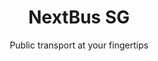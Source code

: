 ---
title: NextBus SG
subtitle: Public transport at your fingertips

action:
  main:
    text: Download
    url: /
  secondary:
    text: Features
    url: /

mainImage: main.png

features:
  title: Features
  list:
    - text: Add stops to your favorites
      description: ... for faster viewing
      image: favorites.png
    - text: Search for bus stops, services, and MRT stations
      description: 
      image: search.png
    - text: Dark theme
      description: Don't get blind
      image: dark.png
      dark: true

download:
  title: Download now
  androidLink: https://play.google.com/store/apps/details?id=com.themindstorm.nextbussg
---